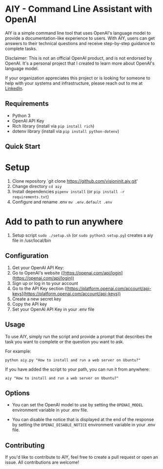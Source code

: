 AIY - Command Line Assistant with OpenAI
========================================

AIY is a simple command line tool that uses OpenAI's language model to provide a documentation-like experience to users. With AIY, users can get answers to their technical questions and receive step-by-step guidance to complete tasks.

Disclaimer: This is not an official OpenAI product, and is not endorsed by OpenAI. It's a personal project that I created to learn more about OpenAI's language model.

If your organization appreciates this project or is looking for someone to help with your systems and infrastructure, please reach out to me at [LinkedIn](https://www.linkedin.com/in/riddiough/).

Requirements
------------

*   Python 3
*   OpenAI API Key
*   Rich library (install via `pip install rich`)
*   dotenv library (install via `pip install python-dotenv`)

Quick Start
-----------
# Setup
1. Clone repository `git clone https://github.com/visioninit.aiy.git'
2. Change directory `cd aiy`
3. Install dependencies `pipenv install` (or `pip install -r requirements.txt`)
4. Configure and rename .env `mv .env.default .env`

# Add to path to run anywhere
1. Setup script `sudo ./setup.sh` (or `sudo python3 setup.py`) creates a aiy file in /usr/local/bin

Configuration
---------------

1.  Get your OpenAI API Key:
2.  Go to OpenAI's website ([https://openai.com/api/login](https://openai.com/api/login))
3.  Sign up or log in to your account
4.  Go to the API Key section ([https://platform.openai.com/account/api-keys](https://platform.openai.com/account/api-keys))
5.  Create a new secret key
6.  Copy the API key
7.  Set your OpenAI API Key in your .env file

Usage
-----

To use AIY, simply run the script and provide a prompt that describes the task you want to complete or the question you want to ask.

For example:

`python aiy.py "How to install and run a web server on Ubuntu?"`

If you have added the script to your path, you can run it from anywhere:

`aiy "How to install and run a web server on Ubuntu?"`

Options
-------

* You can set the OpenAI model to use by setting the `OPENAI_MODEL` environment variable in your .env file.

* You can disable the notice that is displayed at the end of the response by setting the `OPENAI_DISABLE_NOTICE` environment variable in your .env file.


Contributing
------------

If you'd like to contribute to AIY, feel free to create a pull request or open an issue. All contributions are welcome!
